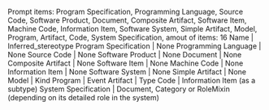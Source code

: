 Prompt items: 
Program Specification, Programming Language, Source Code, Software Product, Document, Composite Artifact, Software Item, Machine Code, Information Item, Software System, Simple Artifact, Model, Program, Artifact, Code, System Specification, 
amout of items: 16
 Name | Inferred_stereotype
Program Specification | None
Programming Language | None
Source Code | None
Software Product | None
Document | None
Composite Artifact | None
Software Item | None
Machine Code | None
Information Item | None
Software System | None
Simple Artifact | None
Model | Kind
Program | Event
Artifact | Type
Code | Information Item (as a subtype)
System Specification | Document, Category or RoleMixin (depending on its detailed role in the system)

